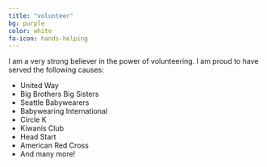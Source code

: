 ```yaml
---
title: "volunteer"
bg: purple
color: white
fa-icon: hands-helping
---
```


I am a very strong believer in the power of volunteering.  I am proud to have served the following causes:
- United Way
- Big Brothers Big Sisters
- Seattle Babywearers
- Babywearing International
- Circle K
- Kiwanis Club
- Head Start
- American Red Cross
- And many more!
